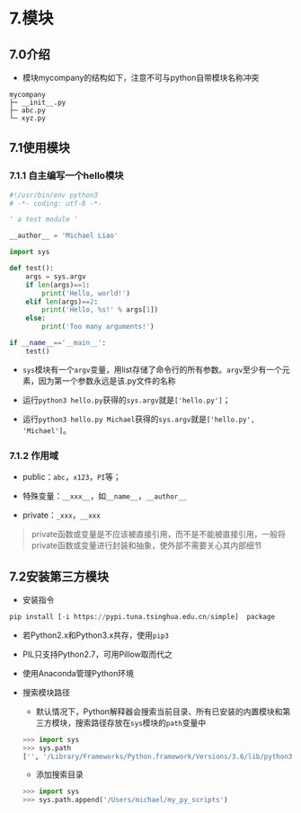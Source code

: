 # 7.模块

## 7.0介绍

- 模块mycompany的结构如下，注意不可与python自带模块名称冲突

```ascii
mycompany
├─ __init__.py
├─ abc.py
└─ xyz.py
```



## 7.1使用模块

### 7.1.1 自主编写一个hello模块

```python
#!/usr/bin/env python3
# -*- coding: utf-8 -*-

' a test module '

__author__ = 'Michael Liao'

import sys

def test():
    args = sys.argv
    if len(args)==1:
        print('Hello, world!')
    elif len(args)==2:
        print('Hello, %s!' % args[1])
    else:
        print('Too many arguments!')

if __name__=='__main__':
    test()
```

- `sys`模块有一个`argv`变量，用list存储了命令行的所有参数。`argv`至少有一个元素，因为第一个参数永远是该.py文件的名称

- 运行`python3 hello.py`获得的`sys.argv`就是`['hello.py']`；
- 运行`python3 hello.py Michael`获得的`sys.argv`就是`['hello.py', 'Michael']`。

### 7.1.2 作用域

- public：`abc`，`x123`，`PI`等；

- 特殊变量：`__xxx__`，如`__name__`，`__author__`
- private：`_xxx`，`__xxx`

> private函数或变量是不应该被直接引用，而不是不能被直接引用，一般将private函数或变量进行封装和抽象，使外部不需要关心其内部细节

## 7.2安装第三方模块

- 安装指令

```python
pip install [-i https://pypi.tuna.tsinghua.edu.cn/simple]  package
```

- 若Python2.x和Python3.x共存，使用`pip3`

- PIL只支持Python2.7，可用Pillow取而代之

- 使用Anaconda管理Python环境

- 搜索模块路径

  - 默认情况下，Python解释器会搜索当前目录、所有已安装的内置模块和第三方模块，搜索路径存放在`sys`模块的`path`变量中

  ```python
  >>> import sys
  >>> sys.path
  ['', '/Library/Frameworks/Python.framework/Versions/3.6/lib/python36.zip', '/Library/Frameworks/Python.framework/Versions/3.6/lib/python3.6', ..., '/Library/Frameworks/Python.framework/Versions/3.6/lib/python3.6/site-packages']
  ```

  - 添加搜索目录

  ```python
  >>> import sys
  >>> sys.path.append('/Users/michael/my_py_scripts')
  ```

  